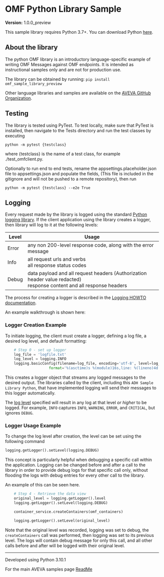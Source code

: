 # OMF Python Library Sample

**Version:** 1.0.0_preview

This sample library requires Python 3.7+. You can download Python [here](https://www.python.org/downloads/).

## About the library

The python OMF library is an introductory language-specific example of writing OMF Messages against OMF endpoints. It is intended as instructional samples only and are not for production use.

The library can be obtained by running: `pip install omf_sample_library_preview`

Other language libraries and samples are available on the [AVEVA GitHub Organization](https://github.com/AVEVA).

## Testing

The library is tested using PyTest. To test locally, make sure that PyTest is installed, then navigate to the Tests directory and run the test classes by executing 
```
python -m pytest {testclass} 
```

where {testclass} is the name of a test class, for example ./test_omfclient.py. 

Optionally to run end to end tests, rename the appsettings.placeholder.json file to appsettings.json and populate the fields, (This file is included in the gitignore and will not be pushed to a remote repository), then run 
```
python -m pytest {testclass} --e2e True
```

## Logging

Every request made by the library is logged using the standard [Python logging library](https://docs.python.org/3/library/logging.html). If the client application using the library creates a logger, then library will log to it at the following levels:

| Level | Usage                                                                                                                      |
| ----- | -------------------------------------------------------------------------------------------------------------------------- |
| Error | any non 200-level response code, along with the error message                                                              |
| Info  | all request urls and verbs <br/> all response status codes                                                                 |
| Debug | data payload and all request headers (Authorization header value redacted) <br/> response content and all response headers |

The process for creating a logger is described in the [Logging HOWTO documentation](https://docs.python.org/3/howto/logging.html).

An example walkthrough is shown here:

### Logger Creation Example

To initiate logging, the client must create a logger, defining a log file, a desired log level, and default formatting:

```python
    # Step 0 - set up logger
    log_file = 'logfile.txt'
    log_level = logging.INFO
    logging.basicConfig(filename=log_file, encoding='utf-8', level=log_level, datefmt='%Y-%m-%d %H:%M:%S',
                    format='%(asctime)s %(module)16s,line: %(lineno)4d %(levelname)8s | %(message)s')
```

This creates a logger object that streams any logged messages to the desired output. The libraries called by the client, including this `ADH Sample Library Python`, that have implemented logging will send their messages to this logger automatically.

The [log level](https://docs.python.org/3/library/logging.html#logging-levels) specified will result in any log at that level _or higher_ to be logged. For example, `INFO` captures `INFO`, `WARNING`, `ERROR`, and `CRITICAL`, but ignores `DEBUG`.

### Logger Usage Example

To change the log level after creation, the level can be set using the following command

```python
logging.getLogger().setLevel(logging.DEBUG)
```

This concept is particularly helpful when debugging a specific call within the application. Logging can be changed before and after a call to the library in order to provide debug logs for that specific call only, without flooding the logs with debug entries for every other call to the library.

An example of this can be seen here.

```python
    # Step 4 - Retrieve the data view
    original_level = logging.getLogger().level
    logging.getLogger().setLevel(logging.DEBUG)

    container_service.createContainers(omf_containers)

    logging.getLogger().setLevel(original_level)
```

Note that the original level was recorded, logging was set to debug, the `createContainers` call was performed, then logging was set to its previous level. The logs will contain debug message for only this call, and all other calls before and after will be logged with their original level.

---

Developed using Python 3.10.1

For the main AVEVA samples page [ReadMe](https://github.com/AVEVA)
